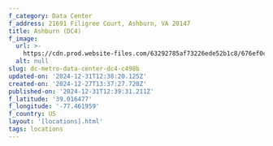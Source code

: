 ```yaml
---
f_category: Data Center
f_address: 21691 Filigree Court, Ashburn, VA 20147
title: Ashburn (DC4)
f_image:
  url: >-
    https://cdn.prod.website-files.com/63292785af73226ede52b1c8/676ef0cbd62ea7c6d09d3e77_676ebe4a809fecee0d9bc198_676ead97739f479fe6ee4cb9_im6m3vmlmyrzfhstf04h.avif
  alt: null
slug: dc-metro-data-center-dc4-c498b
updated-on: '2024-12-31T12:38:20.125Z'
created-on: '2024-12-27T13:37:27.720Z'
published-on: '2024-12-31T12:39:31.211Z'
f_latitude: '39.016477'
f_longitude: '-77.461959'
f_country: US
layout: '[locations].html'
tags: locations
---
```



